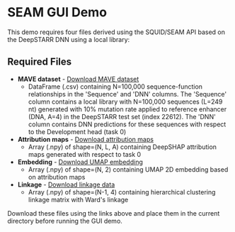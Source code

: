 # SEAM GUI Demo

This demo requires four files derived using the SQUID/SEAM API based on the DeepSTARR DNN using a local library:

## Required Files

- **MAVE dataset** - [Download MAVE dataset](https://drive.google.com/file/d/1YcItpu1zSkO2m7LVwkuZdcrmlmJLR3gJ/view?usp=sharing)
    - DataFrame (.csv) containing N=100,000 sequence-function relationships in the 'Sequence' and 'DNN' columns. The 'Sequence' column contains a local library with N=100,000 sequences (L=249 nt) generated with 10% mutation rate applied to reference enhancer (DNA, A=4) in the DeepSTARR test set (index 22612). The 'DNN' column contains DNN predictions for these sequences with respect to the Development head (task 0)
- **Attribution maps** - [Download attribution maps](https://drive.google.com/file/d/1jWShhFzBhxJ22DUNxjDIVFOrzuf-7i0P/view?usp=sharing)
    - Array (.npy) of shape=(N, L, A) containing DeepSHAP attribution maps generated with respect to task 0
- **Embedding** - [Download UMAP embedding](https://drive.google.com/file/d/1pk1UQ5-HE2thrYTqGyJ2nFGVpIC-lBHU/view?usp=sharing)
    - Array (.npy) of shape=(N, 2) containing UMAP 2D embedding based on attribution maps
- **Linkage** - [Download linkage data](https://drive.google.com/file/d/1Qqc6FOBq4C31TiMekTXxvati3XNSWTaN/view?usp=sharing)
    - Array (.npy) of shape=(N-1, 4) containing hierarchical clustering linkage matrix with Ward's linkage

Download these files using the links above and place them in the current directory before running the GUI demo.